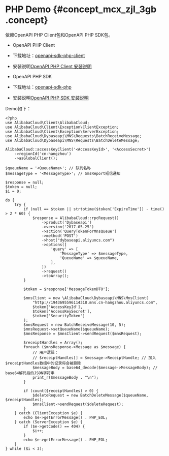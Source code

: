 # PHP Demo {#concept_mcx_zjl_3gb .concept}

依赖OpenAPI PHP Client包和OpenAPI PHP SDK包。

-   OpenAPI PHP Client

-   下载地址：[openapi-sdk-php-client](https://github.com/aliyun/openapi-sdk-php-client)

-   安装说明[OpenAPI PHP Client 安装说明](https://github.com/aliyun/openapi-sdk-php-client/blob/master/README-CN.md)

-   OpenAPI PHP SDK

-   下载地址：[openapi-sdk-php](https://github.com/aliyun/openapi-sdk-php)

-   安装说明[OpenAPI PHP SDK 安装说明](https://github.com/aliyun/openapi-sdk-php/blob/master/README-CN.md)


Demo如下：

```
<?php
use AlibabaCloud\Client\AlibabaCloud;
use AlibabaCloud\Client\Exception\ClientException;
use AlibabaCloud\Client\Exception\ServerException;
use AlibabaCloud\Dybaseapi\MNS\Requests\BatchReceiveMessage;
use AlibabaCloud\Dybaseapi\MNS\Requests\BatchDeleteMessage;

AlibabaCloud::accessKeyClient('<AccessKeyId>', '<AccessSecret>')
    ->regionId('cn-hangzhou')
    ->asGlobalClient();

$queueName = '<QueueName>'; // 队列名称
$messageType = '<MessageType>'; // SmsReport短信通知

$response = null;
$token = null;
$i = 0;

do {
    try {
        if (null == $token || strtotime($token['ExpireTime']) - time() > 2 * 60) {
            $response = AlibabaCloud::rpcRequest()
                ->product('Dybaseapi')
                ->version('2017-05-25')
                ->action('QueryTokenForMnsQueue')
                ->method('POST')
                ->host("dybaseapi.aliyuncs.com")
                ->options([
                    'query' => [
                        'MessageType' => $messageType,
                        'QueueName' => $queueName,
                    ],
                ])
                ->request()
                ->toArray();
        }

        $token = $response['MessageTokenDTO'];

        $mnsClient = new \AlibabaCloud\Dybaseapi\MNS\MnsClient(
            "http://1943695596114318.mns.cn-hangzhou.aliyuncs.com",
            $token['AccessKeyId'],
            $token['AccessKeySecret'],
            $token['SecurityToken']
        );
        $mnsRequest = new BatchReceiveMessage(10, 5);
        $mnsRequest->setQueueName($queueName);
        $mnsResponse = $mnsClient->sendRequest($mnsRequest);

        $receiptHandles = Array();
        foreach ($mnsResponse->Message as $message) {
            // 用户逻辑：
            // $receiptHandles[] = $message->ReceiptHandle; // 加入$receiptHandles数组中的记录将会被删除
            $messageBody = base64_decode($message->MessageBody); // base64解码后的JSON字符串
            print_r($messageBody . "\n");
        }

        if (count($receiptHandles) > 0) {
            $deleteRequest = new BatchDeleteMessage($queueName, $receiptHandles);
            $mnsClient->sendRequest($deleteRequest);
        }
    } catch (ClientException $e) {
        echo $e->getErrorMessage() . PHP_EOL;
    } catch (ServerException $e) {
        if ($e->getCode() == 404) {
            $i++;
        }
        echo $e->getErrorMessage() . PHP_EOL;
    }
} while ($i < 3);
```

